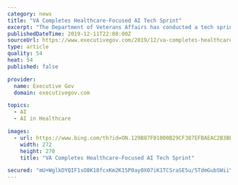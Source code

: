 ```yaml
---
category: news
title: "VA Completes Healthcare-Focused AI Tech Sprint"
excerpt: "The Department of Veterans Affairs has conducted a tech sprint focused on deploying artificial intelligence and machine learning to connect veterans to appropriate clinical trials and therapeutics, Federal Times reported Tuesday. Gil Alterovitz, the VA's director of AI, said at an industry event in Washington, D.C., that the department was able ..."
publishedDateTime: 2019-12-11T22:08:00Z
sourceUrl: https://www.executivegov.com/2019/12/va-completes-healthcare-focused-ai-tech-sprint/
type: article
quality: 54
heat: 54
published: false

provider:
  name: Executive Gov
  domain: executivegov.com

topics:
  - AI
  - AI in Healthcare

images:
  - url: https://www.bing.com/th?id=ON.129B87F01000B29CF387EFBAEAC2B3BB
    width: 272
    height: 270
    title: "VA Completes Healthcare-Focused AI Tech Sprint"

secured: "mU+WglkDYQIF1sO8K18fcxKm2K15P0ay0X07iK1TCSraSE5u/5TdmGubSWiiY4XxLZTcfJGgNy77PLwIbISj2qD7RvtJI7sFFd9QAeeNszNG57xjuzrm+bN8jOz5gZjMkvJ3sMJTBXCfZILd/UrDfq9kc+ku2RtWlS8VMCjMokMZBZJM6MpL88VOWAewe6HJnc7xbKF41wuUgTglHDNjUsalbOvtBf3iQYPCykzfOwmTOBHvde8MwsVgVMWJBbXvsdyhnISVxX9iTDTeJI9KGA==;xKojrwd9hP/wfnAS9mQgNg=="
---
```


